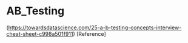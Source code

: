 # AB_Testing

(https://towardsdatascience.com/25-a-b-testing-concepts-interview-cheat-sheet-c998a501f911) [Reference]
